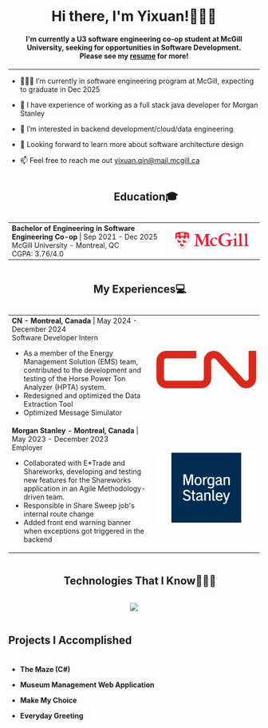 <div align="center">
<h1 align="center">Hi there, I'm Yixuan!🙋🏻‍♀️</h1>
<h4 align="center">I'm currently a U3 software engineering co-op student at McGill University, seeking for opportunities in Software Development. <br>
  Please see my <a href="https://github.com/qinyixuansachie/qinyixuansachie/blob/main/Yixuan_Qin_EnglishCV.pdf">resume</a> for more!</h4>
</div>

-----

- 🧑🏻‍🎓 I’m currently in software engineering program at McGill, expecting to graduate in Dec 2025
- 💼 I have experience of working as a full stack java developer for Morgan Stanley
- 🧐 I’m interested in backend development/cloud/data engineering
- 💞️ Looking forward to learn more about software architecture design
- 📫 Feel free to reach me out yixuan.qin@mail.mcgill.ca

  <div id="user-content-toc" align="left">
    <ul align="center">
      <summary><h2 style="display: inline-block">Education🎓</h2></summary>
    </ul>
  </div>
  
<div>
  <table>
    <tr>
      <td width="700">
        <b>Bachelor of Engineering in Software Engineering Co-op</b> | Sep 2021 - Dec 2025<br />
        McGill University - Montreal, QC<br />
        CGPA: 3.76/4.0
      </td>
      <td width="500" align="right">
        <img src="https://github.com/qinyixuansachie/qinyixuansachie/blob/main/assets/mcgill_logo.jpg" width="200" />
      </td>
    </tr>
  </table>
</div>


<!--work experience-->
<p align="center">
  <div id="user-content-toc">
  <ul align="center">
    <summary><h2 style="display: inline-block">My Experiences💻</h2></summary>
  </ul>
  </div>
<table>
  <tr>
    <td>
      <b>CN - Montreal, Canada</b> | May 2024 - December 2024<br />
      Software Developer Intern<br />
      <ul>
        <li> As a member of the Energy Management Solution (EMS) team, contributed to the development and testing of
the Horse Power Ton Analyzer (HPTA) system. </li>
        <li>Redesigned and optimized the Data Extraction Tool</li>
        <li>Optimized Message Simulator</li>
      </ul>
    </td>
    <td width="200" align="right">
      <img src="https://github.com/qinyixuansachie/qinyixuansachie/blob/main/assets/CN_logo.png" width="200" />
    </td>
  </tr>
  <tr>
    <td>
      <b>Morgan Stanley - Montreal, Canada</b> | May 2023 - December 2023<br />
      Employer<br />
      <ul>
        <li>Collaborated with E*Trade and Shareworks, developing and testing new features for the Shareworks application in
an Agile Methodology-driven team.</li>
        <li>Responsible in Share Sweep job's internal route change</li>
        <li>Added front end warning banner when exceptions got triggered in the backend</li>
      </ul>
    </td>
    <td width="200" align="right">
      <img src="https://github.com/qinyixuansachie/qinyixuansachie/blob/main/ms_logo.png" width="200" />
    </td>
  </tr>
</table>
</p>


<div id="user-content-toc">
  <ul align="center">
    <summary><h2 style="display: inline-block">Technologies That I Know👨🏻‍💻</h2></summary>
  </ul>
</div>
<!--tech stack icons-->
<p align="center">
  <a href="https://skillicons.dev">
    <img src="https://skillicons.dev/icons?i=kubernetes,git,gradle,jenkins,discord,docker,kafka,ocaml,postgres,spring,github,html,idea,java,js,vue,visualstudio,py,react, redux&perline=14" />
  </a>
</p>

<p>
  <h2 style="display: inline-block"  align="center">Projects I Accomplished</h2>
  <h4>
  <ul>
    <li><a href="https://github.com/qinyixuansachie/TheMaze" style="text-decoration:none" target="_blank">The Maze (C#)</a></li>
  </ul>
  <ul>
    <li><a href="https://github.com/McGill-ECSE321-Fall2022/project-group-08" style="text-decoration:none" target="_blank">Museum Management Web Application</a></li>
  </ul>
  <ul>
    <li><a href="https://github.com/qinyixuansachie/MakeMyChoice" style="text-decoration:none" target="_blank">Make My Choice</a></li>
  </ul>
  <ul>
    <li><a href="https://github.com/qinyixuansachie/Every_Greeting" style="text-decoration:none" target="_blank">Everyday Greeting</a></li>
  </ul>
  </h4>
</p>

<!---
MatsuzawaKiku/MatsuzawaKiku is a ✨ special ✨ repository because its `README.md` (this file) appears on your GitHub profile.
You can click the Preview link to take a look at your changes.
--->
